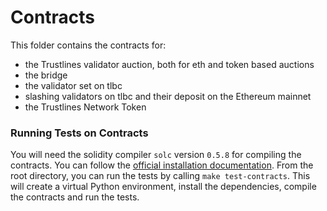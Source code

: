 # Contracts

This folder contains the contracts for:

- the Trustlines validator auction, both for eth and token based auctions
- the bridge
- the validator set on tlbc
- slashing validators on tlbc and their deposit on the Ethereum mainnet
- the Trustlines Network Token

### Running Tests on Contracts

You will need the solidity compiler `solc` version `0.5.8` for compiling the contracts. 
You can follow the [official installation documentation](https://solidity.readthedocs.io/en/v0.5.8/installing-solidity.html).
From the root directory, you can run the tests by calling `make test-contracts`.
This will create a virtual Python environment, install the
dependencies, compile the contracts and run the tests.